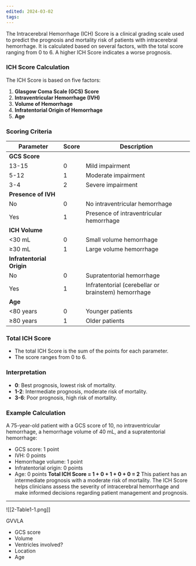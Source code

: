 ```yaml
---
edited: 2024-03-02
tags:
---
```

The Intracerebral Hemorrhage (ICH) Score is a clinical grading scale used to predict the prognosis and mortality risk of patients with intracerebral hemorrhage. It is calculated based on several factors, with the total score ranging from 0 to 6. A higher ICH Score indicates a worse prognosis.

### ICH Score Calculation
The ICH Score is based on five factors:
1. **Glasgow Coma Scale (GCS) Score**
2. **Intraventricular Hemorrhage (IVH)**
3. **Volume of Hemorrhage**
4. **Infratentorial Origin of Hemorrhage**
5. **Age**

### Scoring Criteria

| **Parameter** | **Score** | **Description** |
|---------------|-----------|-----------------|
| **GCS Score** |           |                 |
| 13-15         | 0         | Mild impairment |
| 5-12          | 1         | Moderate impairment |
| 3-4           | 2         | Severe impairment |
| **Presence of IVH** |     |                 |
| No            | 0         | No intraventricular hemorrhage |
| Yes           | 1         | Presence of intraventricular hemorrhage |
| **ICH Volume** |          |                 |
| <30 mL        | 0         | Small volume hemorrhage |
| ≥30 mL        | 1         | Large volume hemorrhage |
| **Infratentorial Origin** | |                 |
| No            | 0         | Supratentorial hemorrhage |
| Yes           | 1         | Infratentorial (cerebellar or brainstem) hemorrhage |
| **Age**       |           |                 |
| <80 years     | 0         | Younger patients |
| ≥80 years     | 1         | Older patients |

### Total ICH Score
- The total ICH Score is the sum of the points for each parameter.
- The score ranges from 0 to 6.

### Interpretation
- **0**: Best prognosis, lowest risk of mortality.
- **1-2**: Intermediate prognosis, moderate risk of mortality.
- **3-6**: Poor prognosis, high risk of mortality.

### Example Calculation
A 75-year-old patient with a GCS score of 10, no intraventricular hemorrhage, a hemorrhage volume of 40 mL, and a supratentorial hemorrhage:
- GCS score: 1 point
- IVH: 0 points
- Hemorrhage volume: 1 point
- Infratentorial origin: 0 points
- Age: 0 points
**Total ICH Score = 1 + 0 + 1 + 0 + 0 = 2**
This patient has an intermediate prognosis with a moderate risk of mortality.
The ICH Score helps clinicians assess the severity of intracerebral hemorrhage and make informed decisions regarding patient management and prognosis.

---

![[2-Table1-1.png]]

GVVLA
- GCS score
- Volume
- Ventricles involved?
- Location
- Age 